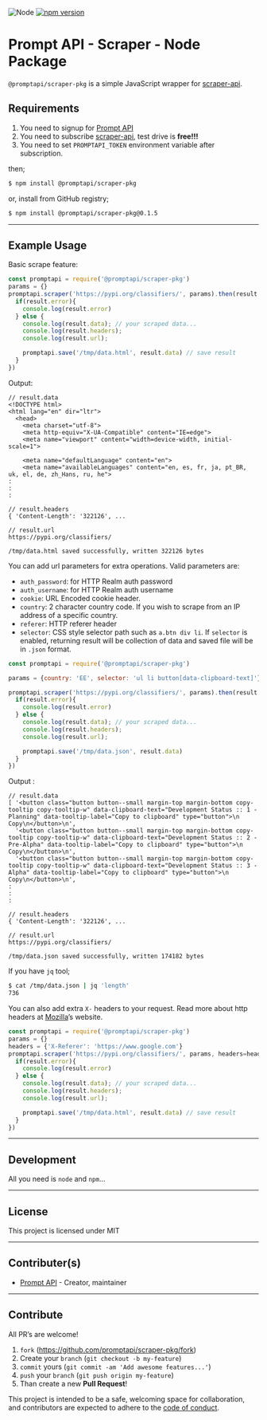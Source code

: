 ![Node](https://img.shields.io/badge/node-14.9.0-green.svg)
[![npm version](https://badge.fury.io/js/%40promptapi%2Fscraper-pkg.svg)](https://badge.fury.io/js/%40promptapi%2Fscraper-pkg)

# Prompt API - Scraper - Node Package

`@promptapi/scraper-pkg` is a simple JavaScript wrapper for [scraper-api][scraper-api].

## Requirements

1. You need to signup for [Prompt API][promptapi-signup]
1. You need to subscribe [scraper-api][scraper-api], test drive is **free!!!**
1. You need to set `PROMPTAPI_TOKEN` environment variable after subscription.

then;

```bash
$ npm install @promptapi/scraper-pkg
```

or, install from GitHub registry;

```bash
$ npm install @promptapi/scraper-pkg@0.1.5
```

---

## Example Usage

Basic scrape feature:

```javascript
const promptapi = require('@promptapi/scraper-pkg')
params = {}
promptapi.scraper('https://pypi.org/classifiers/', params).then(result => {
  if(result.error){
    console.log(result.error)
  } else {
    console.log(result.data); // your scraped data...
    console.log(result.headers);
    console.log(result.url);

    promptapi.save('/tmp/data.html', result.data) // save result
  }
})
```

Output:

    // result.data
    <!DOCTYPE html>
    <html lang="en" dir="ltr">
      <head>
        <meta charset="utf-8">
        <meta http-equiv="X-UA-Compatible" content="IE=edge">
        <meta name="viewport" content="width=device-width, initial-scale=1">
        
        <meta name="defaultLanguage" content="en">
        <meta name="availableLanguages" content="en, es, fr, ja, pt_BR, uk, el, de, zh_Hans, ru, he">
    :
    :
    :
    
    // result.headers
    { 'Content-Length': '322126', ...
    
    // result.url
    https://pypi.org/classifiers/
    
    /tmp/data.html saved successfully, written 322126 bytes

You can add url parameters for extra operations. Valid parameters are:

- `auth_password`: for HTTP Realm auth password
- `auth_username`: for HTTP Realm auth username
- `cookie`: URL Encoded cookie header.
- `country`: 2 character country code. If you wish to scrape from an IP address of a specific country.
- `referer`: HTTP referer header
- `selector`: CSS style selector path such as `a.btn div li`. If `selector` is
  enabled, returning result will be collection of data and saved file will be
  in `.json` format.

```javascript
const promptapi = require('@promptapi/scraper-pkg')

params = {country: 'EE', selector: 'ul li button[data-clipboard-text]'}

promptapi.scraper('https://pypi.org/classifiers/', params).then(result => {
  if(result.error){
    console.log(result.error)
  } else {
    console.log(result.data); // your scraped data...
    console.log(result.headers);
    console.log(result.url);

    promptapi.save('/tmp/data.json', result.data)
  }
})
```

Output :

    // result.data
    [ '<button class="button button--small margin-top margin-bottom copy-tooltip copy-tooltip-w" data-clipboard-text="Development Status :: 1 - Planning" data-tooltip-label="Copy to clipboard" type="button">\n Copy\n</button>\n',
      '<button class="button button--small margin-top margin-bottom copy-tooltip copy-tooltip-w" data-clipboard-text="Development Status :: 2 - Pre-Alpha" data-tooltip-label="Copy to clipboard" type="button">\n Copy\n</button>\n',
      '<button class="button button--small margin-top margin-bottom copy-tooltip copy-tooltip-w" data-clipboard-text="Development Status :: 3 - Alpha" data-tooltip-label="Copy to clipboard" type="button">\n Copy\n</button>\n',
    :
    :
    :
    
    // result.headers
    { 'Content-Length': '322126', ...
    
    // result.url
    https://pypi.org/classifiers/
    
    /tmp/data.json saved successfully, written 174182 bytes

If you have `jq` tool;

```bash
$ cat /tmp/data.json | jq 'length'
736
```

You can also add extra `X-` headers to your request. Read more about http
headers at [Mozilla](https://developer.mozilla.org/en-US/docs/Web/HTTP/Headers)’s website.

```javascript
const promptapi = require('@promptapi/scraper-pkg')
params = {}
headers = {'X-Referer': 'https://www.google.com'}
promptapi.scraper('https://pypi.org/classifiers/', params, headers=headers).then(result => {
  if(result.error){
    console.log(result.error)
  } else {
    console.log(result.data); // your scraped data...
    console.log(result.headers);
    console.log(result.url);

    promptapi.save('/tmp/data.html', result.data) // save result
  }
})

```

---

## Development

All you need is `node` and `npm`...

---

## License

This project is licensed under MIT

---

## Contributer(s)

* [Prompt API](https://github.com/promptapi) - Creator, maintainer

---

## Contribute

All PR’s are welcome!

1. `fork` (https://github.com/promptapi/scraper-pkg/fork)
1. Create your `branch` (`git checkout -b my-feature`)
1. `commit` yours (`git commit -am 'Add awesome features...'`)
1. `push` your `branch` (`git push origin my-feature`)
1. Than create a new **Pull Request**!

This project is intended to be a safe,
welcoming space for collaboration, and contributors are expected to adhere to
the [code of conduct][coc].

[promptapi-signup]: https://promptapi.com/#signup-form
[scraper-api]:      https://promptapi.com/marketplace/description/scraper-api
[coc]:              https://github.com/promptapi/scraper-pkg/blob/main/CODE_OF_CONDUCT.md
